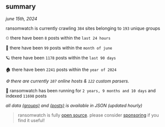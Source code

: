 
## summary
_june 15th, 2024_

ransomwatch is currently crawling `384` sites belonging to `193` unique groups

⏲ there have been `8` posts within the `last 24 hours`

🦈 there have been `99` posts within the `month of june`

🪐 there have been `1178` posts within the `last 90 days`

🏚 there have been `2241` posts within the `year of 2024`

_⚙️ there are currently `107` online hosts & `122` custom parsers._

🦕 ransomwatch has been running for `2 years, 9 months and 10 days` and indexed `11698` posts

_all data  [(groups)](http://ransomwhat.telemetry.ltd/groups) and [(posts)](http://ransomwhat.telemetry.ltd/posts) is available in JSON (updated hourly)_

> ransomwatch is fully [open source](https://github.com/joshhighet/ransomwatch#ransomwatch--). please consider [sponsoring](https://github.com/sponsors/joshhighet) if you find it useful!
